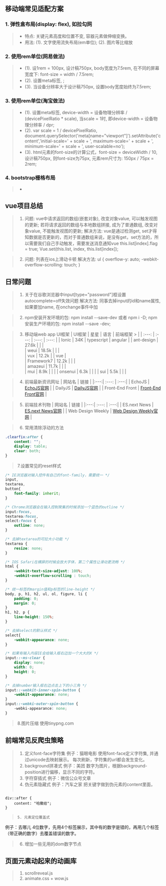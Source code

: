 ## 移动端常见适配方案
### 1. 弹性盒布局(display: flex), 如拉勾网
> * 特点: 关键元素高度和位置不变, 容器元素做伸缩变换。
> * 用法: (1). 文字使用流失布局(em单位); (2). 图片等比缩放

### 2. 使用rem单位(网易做法)
> * (1). 设1rem = 100px, 设计稿750px, body宽度为7.5rem, 在不同的屏幕宽度下: font-size = width / 7.5rem;
> * (2). 设置meta标签, <meta name="viewport" content="initial-scale=1,maximum-scale=1, minimum-scale=1">;
> * (3). 当设备分辨率大于设计稿750px, 设置body宽度始终为7.5rem;

### 3. 使用rem单位(淘宝做法)
> * (1). 设置meta标签, <meta name="viewport" content="width=device-width, initial-scale=1, maximum-scale=1, user-scalable=no">
device-width = 设备物理分辨率 / (devicePixelRatio * scale), 当scale = 1时, 即device-width = 设备物理分辨率 / dpr;
> * (2). var scale = 1 / devicePixelRatio, document.querySelector('meta[name="viewport"]').setAttribute('content','initial-scale=' + scale + ', maximum-scale=' + scale + ', minimum-scale=' + scale + ', user-scalable=no');
> * (3). html元素的font-size的计算公式，font-size = deviceWidth / 10, 设计稿750px, 则font-size为75px, 元素rem尺寸为: 150px / 75px = 2rem;
### 4. bootstrap栅格布局
> * 

## vue项目总结
> 1. 问题: vue中请求返回的数组(嵌套对象), 改变对象value, 可以触发视图的更新;
若将请求返回的数组与本地数组拼接, 成为了普通数组, 改变对象value, 不能触发视图的更新;
解决方法: vue是通过检测get, set才得知数据是否更新的，而对于普通数组来说，是没有get，set方法的，所以需要我们自己手动触发，需要发送消息通知vue
this.list[index].flag = true;
Vue.set(this.list, index, this.list[index]);

> 2. 问题: 列表在ios上滑动卡顿
解决方法: ul {
	overflow-y: auto;
	-webkit-overflow-scrolling: touch;
}

## 日常问题
> 1. 关于在谷歌浏览器中input[type="password"]框设置autocomplete=off失效问题
解决方法: 同事去掉input的id和name属性, 如果要加name, 在onchange事件中加

> 2. npm安装开发环境的包: npm install --save-dev 或者 npm i -D;
npm安装生产环境的包: npm install --save -dev;

> 3. 移动端web app UI框架
> |   UI框架  |     星星    |    语言    |   前端框架    > |
> |    :---:  |    :---:    |    :---:   |   :---:  |
> |   Ionic   |    34K      | typescript |  angular |
> |   ant-design | 27.6k |      |      |       
> |  weui  | 18.5k |      |      |    
> |  vux  | 12.2k |      |   vue    |    
> |  Framework7  | 12.2k |      |      |  
> |  amazeui   | 11.7k |      |      |  
> |  mui   | 8.9k |      |      | 
> |  onsenui   | 6.3k |      |      | 
> |  sui   | 5.5k |      |      | 

> 4. 前端最新资讯网址
> |  网站名  |  链接 |
> |:---:| :---: | :---:|
> | EchoJS |  [EchoJS官网](http://www.echojs.com/)  |
> | DailyJS | [DailyJS官网](http://medium.com/dailyjs/) |
> | Front-End Front | [Front-End Front官网](http://frontendfront.com/) |

> 5. 前端技术刊物
> |  网站名  |  链接 |
> |:---:| :---: | :---:|
> | ES.next News | [ES.next News官网](http://esnextnews.com/) |
> | Web Design Weekly | [Web Design Weekly官网](http://web-design-weekly.com/) |

> 6. 常用清除浮动的方法
```css
.clearfix:after {
    content: "";
    display: table;
    clear: both;
}
```

> 7.设置常见的reset样式
``` css
/* IE浏览器对输入控件有自己的font-family，需要统一 */
input,
textarea,
button{
	font-family: inherit;
}

/* Chrome浏览器会在输入控制聚集的时候添加一个蓝色的outline */
input:focus,
textarea:focus,
select:focus {
	outline: none;
}

/* 去掉textarea的可拉大小功能 */
textarea {
	resize: none;
}

/* IOS Safari在横屏的时候会放大字体，第二个属性让滑动更流畅 */
html {
	-webkit-text-size-adjust: 100%;
	-webkit-overflow-scrolling : touch;
}

/* 统一标签的margin值和p标签的line-height */
body, p, h1, h2, ul, ol, figure, li {
	padding: 0;
	margin: 0;
}
h1, h2, p {
	line-height: 150%;
}

/* 去掉select的默认样式 */
select{
	-webkit-appearance: none;
}

/* 如果有输入内容IE会给输入框右边加一个大大的X */
input::-ms-clear {
	display: none;
	width: 0;
	height: 0;
}

/* 去掉number输入框右边点击上下的小三角 */
input::-webkit-inner-spin-button {
	-webkit-appearance: none;
}
input::-webki-outer-spin-button {
    -webki-appearance: none;
}
```

> 8.图片压缩
使用tinypng.com

## 前端常见反爬虫策略
> 1. 定义font-face字符集
例子：猫眼电影
使用font-face定义字符集, 并通过unicode去映射展示。
每次刷新，字符集的url都会发生变化。
> 2. background拼凑式
例子：美团
数字为图片，根据background-position进行偏移，显示不同的字符。
> 3. 字符穿插式
例子：微信公众号文章
> 4. 伪元素隐藏式
例子：汽车之家
把关键字做到伪元素的content里面，
> ```css
    div::after {
        content: "哈撒给";
    }
> ```
> 5. 元素定位覆盖式
例子：去哪儿
4位数字，先用4个标签展示，其中有的数字是错的，再用几个标签（带正确的数字）去覆盖错误的数字。
> 6. 增加一些无用的dom数字节点

## 页面元素动起来的动画库
> 1. scrollreveal.js
> 2. animate.css + wow.js